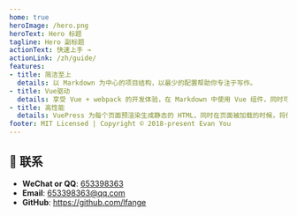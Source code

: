 ```yaml
---
home: true
heroImage: /hero.png
heroText: Hero 标题
tagline: Hero 副标题
actionText: 快速上手 →
actionLink: /zh/guide/
features:
- title: 简洁至上
  details: 以 Markdown 为中心的项目结构，以最少的配置帮助你专注于写作。
- title: Vue驱动
  details: 享受 Vue + webpack 的开发体验，在 Markdown 中使用 Vue 组件，同时可以使用 Vue 来开发自定义主题。
- title: 高性能
  details: VuePress 为每个页面预渲染生成静态的 HTML，同时在页面被加载的时候，将作为 SPA 运行。
footer: MIT Licensed | Copyright © 2018-present Evan You
---
```


## :email: 联系

- **WeChat or QQ**: <a href="tencent://message/?uin=653398363&Site=&Menu=yesUrl" class='qq'>653398363</a>
- **Email**: <a href="mailto:653398363@qq.com">653398363@qq.com</a>
- **GitHub**: <https://github.com/lfange>

</br>